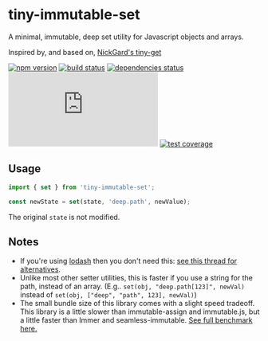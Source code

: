 # tiny-immutable-set

A minimal, immutable, deep set utility for Javascript objects and arrays.

Inspired by, and based on, [NickGard's tiny-get](https://github.com/NickGard/tiny-get)

[![npm version](https://img.shields.io/npm/v/tiny-immutable-set.svg)](https://www.npmjs.com/package/tiny-immutable-set)
[![build status](https://github.com/spautz/tiny-immutable-set/workflows/CI/badge.svg)](https://github.com/spautz/tiny-immutable-set/actions)
[![dependencies status](https://img.shields.io/badge/dependencies-none-green.svg)](https://david-dm.org/spautz/tiny-immutable-set)
[![gzip size](https://img.badgesize.io/https://unpkg.com/tiny-immutable-set@latest/dist/tiny-immutable-set.cjs.production.min.js?compression=gzip)](https://bundlephobia.com/result?p=tiny-immutable-set)
[![test coverage](https://img.shields.io/coveralls/github/spautz/tiny-immutable-set/main.svg)](https://coveralls.io/github/spautz/tiny-immutable-set?branch=main)

## Usage

```typescript
import { set } from 'tiny-immutable-set';

const newState = set(state, 'deep.path', newValue);
```

The original `state` is not modified.

## Notes

- If you're using [lodash](https://lodash.com) then you don't need this: [see this thread for alternatives](https://github.com/lodash/lodash/issues/1696#issuecomment-328335502).
- Unlike most other setter utilities, this is faster if you use a string for the path, instead of an array.
  (E.g.. `set(obj, "deep.path[123]", newVal)` instead of `set(obj, ["deep", "path", 123], newVal)`)
- The small bundle size of this library comes with a slight speed tradeoff. This library is a little slower than
  immutable-assign and immutable.js, but a little faster than Immer and seamless-immutable.
  [See full benchmark here.](./benchmark)
